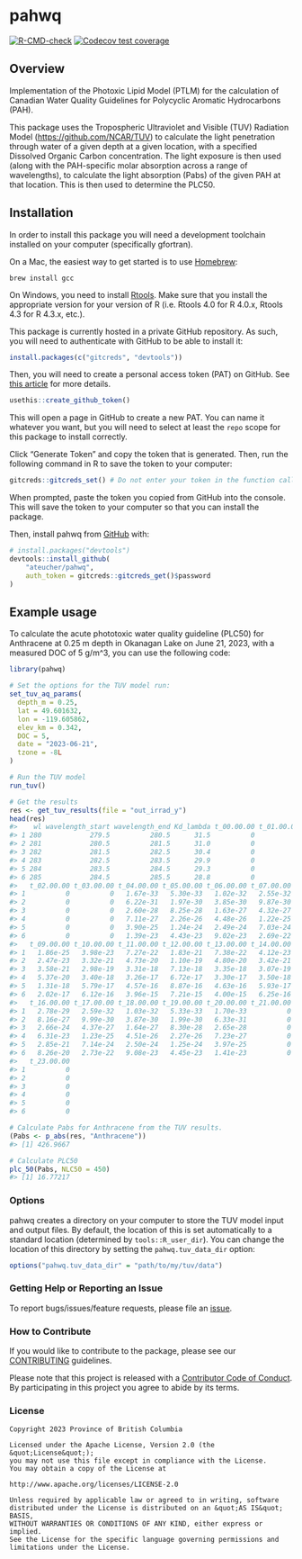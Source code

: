 
<!--
Copyright 2023 Province of British Columbia
&#10;Licensed under the Apache License, Version 2.0 (the "License");
you may not use this file except in compliance with the License.
You may obtain a copy of the License at
&#10;http://www.apache.org/licenses/LICENSE-2.0
&#10;Unless required by applicable law or agreed to in writing, software distributed under the License is distributed on an "AS IS" BASIS,
WITHOUT WARRANTIES OR CONDITIONS OF ANY KIND, either express or implied.
See the License for the specific language governing permissions and limitations under the License.
-->
<!-- README.md is generated from README.Rmd. Please edit that file -->

# pahwq

<!-- badges: start -->

[![R-CMD-check](https://github.com/ateucher/pahwq/actions/workflows/R-CMD-check.yaml/badge.svg)](https://github.com/ateucher/pahwq/actions/workflows/R-CMD-check.yaml)
[![Codecov test
coverage](https://codecov.io/gh/ateucher/pahwq/branch/main/graph/badge.svg)](https://app.codecov.io/gh/ateucher/pahwq?branch=main)
<!-- badges: end -->

## Overview

Implementation of the Photoxic Lipid Model (PTLM) for the calculation of
Canadian Water Quality Guidelines for Polycyclic Aromatic Hydrocarbons
(PAH).

This package uses the Tropospheric Ultraviolet and Visible (TUV)
Radiation Model (<https://github.com/NCAR/TUV>) to calculate the light
penetration through water of a given depth at a given location, with a
specified Dissolved Organic Carbon concentration. The light exposure is
then used (along with the PAH-specific molar absorption across a range
of wavelengths), to calculate the light absorption (Pabs) of the given
PAH at that location. This is then used to determine the PLC50.

## Installation

In order to install this package you will need a development toolchain
installed on your computer (specifically gfortran).

On a Mac, the easiest way to get started is to use
[Homebrew](https://brew.sh/):

    brew install gcc

On Windows, you need to install
[Rtools](https://cran.r-project.org/bin/windows/Rtools/). Make sure that
you install the appropriate version for your version of R (i.e. Rtools
4.0 for R 4.0.x, Rtools 4.3 for R 4.3.x, etc.).

This package is currently hosted in a private GitHub repository. As
such, you will need to authenticate with GitHub to be able to install
it:

``` r
install.packages(c("gitcreds", "devtools"))
```

Then, you will need to create a personal access token (PAT) on GitHub.
See [this article](https://happygitwithr.com/https-pat) for more
details.

``` r
usethis::create_github_token()
```

This will open a page in GitHub to create a new PAT. You can name it
whatever you want, but you will need to select at least the `repo` scope
for this package to install correctly.

Click “Generate Token” and copy the token that is generated. Then, run
the following command in R to save the token to your computer:

``` r
gitcreds::gitcreds_set() # Do not enter your token in the function call, you will be prompted for it.
```

When prompted, paste the token you copied from GitHub into the console.
This will save the token to your computer so that you can install the
package.

Then, install pahwq from [GitHub](https://github.com/) with:

``` r
# install.packages("devtools")
devtools::install_github(
    "ateucher/pahwq", 
    auth_token = gitcreds::gitcreds_get()$password
)
```

## Example usage

To calculate the acute phototoxic water quality guideline (PLC50) for
Anthracene at 0.25 m depth in Okanagan Lake on June 21, 2023, with a
measured DOC of 5 g/m^3, you can use the following code:

``` r
library(pahwq)

# Set the options for the TUV model run:
set_tuv_aq_params(
  depth_m = 0.25,
  lat = 49.601632,
  lon = -119.605862,
  elev_km = 0.342,
  DOC = 5,
  date = "2023-06-21",
  tzone = -8L
)

# Run the TUV model
run_tuv()

# Get the results
res <- get_tuv_results(file = "out_irrad_y")
head(res)
#>    wl wavelength_start wavelength_end Kd_lambda t_00.00.00 t_01.00.00
#> 1 280            279.5          280.5      31.5          0          0
#> 2 281            280.5          281.5      31.0          0          0
#> 3 282            281.5          282.5      30.4          0          0
#> 4 283            282.5          283.5      29.9          0          0
#> 5 284            283.5          284.5      29.3          0          0
#> 6 285            284.5          285.5      28.8          0          0
#>   t_02.00.00 t_03.00.00 t_04.00.00 t_05.00.00 t_06.00.00 t_07.00.00 t_08.00.00
#> 1          0          0   1.67e-33   5.30e-33   1.02e-32   2.55e-32   2.53e-29
#> 2          0          0   6.22e-31   1.97e-30   3.85e-30   9.87e-30   7.49e-27
#> 3          0          0   2.60e-28   8.25e-28   1.63e-27   4.32e-27   2.46e-24
#> 4          0          0   7.11e-27   2.26e-26   4.48e-26   1.22e-25   5.87e-23
#> 5          0          0   3.90e-25   1.24e-24   2.49e-24   7.03e-24   2.67e-21
#> 6          0          0   1.39e-23   4.43e-23   9.02e-23   2.69e-22   7.79e-20
#>   t_09.00.00 t_10.00.00 t_11.00.00 t_12.00.00 t_13.00.00 t_14.00.00 t_15.00.00
#> 1   1.86e-25   3.98e-23   7.27e-22   1.83e-21   7.38e-22   4.12e-23   1.97e-25
#> 2   2.47e-23   3.32e-21   4.73e-20   1.10e-19   4.80e-20   3.42e-21   2.60e-23
#> 3   3.58e-21   2.98e-19   3.31e-18   7.13e-18   3.35e-18   3.07e-19   3.76e-21
#> 4   5.37e-20   3.40e-18   3.26e-17   6.72e-17   3.30e-17   3.50e-18   5.62e-20
#> 5   1.31e-18   5.79e-17   4.57e-16   8.87e-16   4.63e-16   5.93e-17   1.37e-18
#> 6   2.02e-17   6.12e-16   3.96e-15   7.21e-15   4.00e-15   6.25e-16   2.10e-17
#>   t_16.00.00 t_17.00.00 t_18.00.00 t_19.00.00 t_20.00.00 t_21.00.00 t_22.00.00
#> 1   2.78e-29   2.59e-32   1.03e-32   5.33e-33   1.70e-33          0          0
#> 2   8.16e-27   9.99e-30   3.87e-30   1.99e-30   6.33e-31          0          0
#> 3   2.66e-24   4.37e-27   1.64e-27   8.30e-28   2.65e-28          0          0
#> 4   6.31e-23   1.23e-25   4.51e-26   2.27e-26   7.23e-27          0          0
#> 5   2.85e-21   7.14e-24   2.50e-24   1.25e-24   3.97e-25          0          0
#> 6   8.26e-20   2.73e-22   9.08e-23   4.45e-23   1.41e-23          0          0
#>   t_23.00.00
#> 1          0
#> 2          0
#> 3          0
#> 4          0
#> 5          0
#> 6          0

# Calculate Pabs for Anthracene from the TUV results.
(Pabs <- p_abs(res, "Anthracene"))
#> [1] 426.9667

# Calculate PLC50
plc_50(Pabs, NLC50 = 450)
#> [1] 16.77217
```

### Options

pahwq creates a directory on your computer to store the TUV model input
and output files. By default, the location of this is set automatically
to a standard location (determined by `tools::R_user_dir`). You can
change the location of this directory by setting the
`pahwq.tuv_data_dir` option:

``` r
options("pahwq.tuv_data_dir" = "path/to/my/tuv/data")
```

### Getting Help or Reporting an Issue

To report bugs/issues/feature requests, please file an
[issue](https://github.com/bcgov/pahwq/issues/).

### How to Contribute

If you would like to contribute to the package, please see our
[CONTRIBUTING](CONTRIBUTING.md) guidelines.

Please note that this project is released with a [Contributor Code of
Conduct](CODE_OF_CONDUCT.md). By participating in this project you agree
to abide by its terms.

### License

    Copyright 2023 Province of British Columbia

    Licensed under the Apache License, Version 2.0 (the &quot;License&quot;);
    you may not use this file except in compliance with the License.
    You may obtain a copy of the License at

    http://www.apache.org/licenses/LICENSE-2.0

    Unless required by applicable law or agreed to in writing, software distributed under the License is distributed on an &quot;AS IS&quot; BASIS,
    WITHOUT WARRANTIES OR CONDITIONS OF ANY KIND, either express or implied.
    See the License for the specific language governing permissions and limitations under the License.
